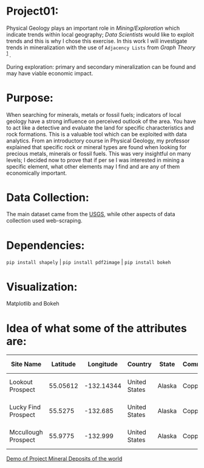 # Project01: 
Physical Geology plays an important role in *Mining/Exploration* which indicate trends within local geography; *Data Scientists* would like to exploit trends and this is why I chose this exercise. In this work I will investigate trends in mineralization with the use of `Adjacency Lists` from *Graph Theory* <sup>[1](https://en.wikipedia.org/wiki/Adjacency_list#targetText=In%20graph%20theory%20and%20computer,for%20use%20in%20computer%20programs) </sup>. 

During exploration: primary and secondary mineralization can be found and may have viable economic impact. 

# Purpose:
When searching for minerals, metals or fossil fuels; indicators of local geology have a strong influence on perceived outlook of the area. You have to act like a detective and evaluate the land for specific characteristics and rock formations. This is a valuable tool which can be exploited with data analytics. From an introductory course in Physical Geology, my professor explained that specific rock or mineral types are found when looking for precious metals, minerals or fossil fuels. This was very insightful on many levels; I decided now to prove that if per se I was interested in mining a specific element, what other elements may I find and are any of them economically important. 

# Data Collection: 
The main dataset came from the [USGS](https://mrdata.usgs.gov/mrds/), while other aspects of data collection used web-scraping. 

# Dependencies:
`pip install shapely` | `pip install pdf2image` | `pip install bokeh`

# Visualization: 
Matplotlib and Bokeh

# Idea of what some of the attributes are:

| Site Name                | Latitude     | Longitude      | Country            | State      | Commodity_01     | Commodity_02     | Commodity_03     | Ore                                   | Gangue                         | Hrock type     |
|----------------------    |----------    |------------    |----------------    |--------    |--------------    |--------------    |--------------    |-----------------------------------    |----------------------------    |------------    |
| Lookout Prospect         | 55.05612     | -132.14344     | United States      | Alaska     | Copper           | Gold,Silver      | Nan              | Chalcopyrite,  Covellite,  Pyrite     | Quartz,  Sericite              | Schist         |
| Lucky  Find Prospect     | 55.5275      | -132.685       | United  States     | Alaska     | Copper           | Gold             | Nan              | Chalcopyrite, Pyrite                  | Calcite,  Quartz, Siderite     | Diabase        |
| Mccullough Prospect      | 55.9775      | -132.999       | United  States     | Alaska     | Copper           | Nan              | Zinc, Gold       | Chalcopyrite ,Pyrite,  Sphalerite     | Quartz                         | Siltstone      |


[Demo of Project Mineral Deposits of the world ](https://mybinder.org/v2/gh/MrFugu69/ProjectClass01_MineralDeposits/blob/master/Project_practice.ipynb)
